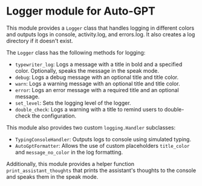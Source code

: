 # Logger module for Auto-GPT

This module provides a `Logger` class that handles logging in different colors and outputs logs in console, activity.log, and errors.log. It also creates a log directory if it doesn't exist.

The `Logger` class has the following methods for logging:

- `typewriter_log`: Logs a message with a title in bold and a specified color. Optionally, speaks the message in the speak mode.
- `debug`: Logs a debug message with an optional title and title color.
- `warn`: Logs a warning message with an optional title and title color.
- `error`: Logs an error message with a required title and an optional message.
- `set_level`: Sets the logging level of the logger.
- `double_check`: Logs a warning with a title to remind users to double-check the configuration.

This module also provides two custom `logging.Handler` subclasses:

- `TypingConsoleHandler`: Outputs logs to console using simulated typing.
- `AutoGptFormatter`: Allows the use of custom placeholders `title_color` and `message_no_color` in the log formatting.

Additionally, this module provides a helper function `print_assistant_thoughts` that prints the assistant's thoughts to the console and speaks them in the speak mode.
